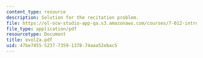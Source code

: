 ```yaml
---
content_type: resource
description: Solution for the recitation problem.
file: https://ol-ocw-studio-app-qa.s3.amazonaws.com/courses/7-012-introduction-to-biology-fall-2004/47be745552377359137874aaa52ebac5_evol2a.pdf
file_type: application/pdf
resourcetype: Document
title: evol2a.pdf
uid: 47be7455-5237-7359-1378-74aaa52ebac5
---
```


